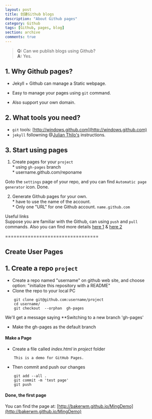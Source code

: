 ```yaml
---
layout: post
title: 创建Github blogs
description: "About Github pages"
category: Github
tags: [Github, pages, blog]
section: archive
comments: true
---
```


> **Q:** Can we publish blogs using Github?  
> **A:** Yes. 

## 1. Why Github pages?  

  * Jekyll + Github can manage a Static webpage.  

  * Easy to manage your pages using `git` command.

  * Also support your own domain. 


## 2. What tools you need?    

  * `git` tools: [http://windows.github.com](http://windows.github.com)    
  * `jekyll` followning @[Julian Thilo's](http://jekyll-windows.juthilo.com/) instructions.

## 3. Start using pages

   1. Create pages for your `project`  
     * using `gh-pages` branch  
     * username.github.com/reponame

Goto the `settings` page of your repo, and you can find `Automatic page generator` icon. Done.

   2. Generate Github pages for your own.       
     * have to use the name of the account.  
     * Only one "URL" for one Github account. `name.github.com` 

Useful links  
Suppose you are familiar with the Github, can using `push` and `pull` commands. Also you can find more details [here 1](https://help.github.com/articles/set-up-git) & [here 2](http://www.thinkful.com/learn/a-guide-to-using-github-pages/) 


=================================

## Create User Pages

## 1. Create a repo `project`    
* Create a repo named "username" on github web site, and choose option: "initialize this repository with a README"    
* Clone the repo to your local PC   

``` 
    git clone git@github.com:username/project      
    cd username/  
    git checkout  --orphan  gh-pages
```    

We'll get a message saying **Switching to a new branch 'gh-pages'
* Make the gh-pages as the default branch

#### Make a Page
* Create a file called *index.html* in *project* folder    
```
    This is a demo for GitHub Pages.
```    
* Then commit and push our changes    
```
    git add --all .        
    git commit -m 'test page'        
    git push    
```    

#### Done, the first page
You can find the page at: [http://bakerwm.github.io/MingDemo](http://bakerwm.github.io/MingDemo)





